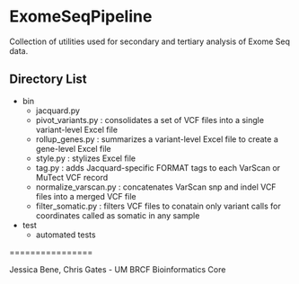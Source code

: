 ExomeSeqPipeline
================
Collection of utilities used for secondary and tertiary analysis of Exome Seq data.

## Directory List
* bin
  * jacquard.py
  * pivot_variants.py : consolidates a set of VCF files into a single variant-level Excel file
  * rollup_genes.py : summarizes a variant-level Excel file to create a gene-level Excel file
  * style.py : stylizes Excel file
  * tag.py : adds Jacquard-specific FORMAT tags to each VarScan or MuTect VCF record
  * normalize_varscan.py : concatenates VarScan snp and indel VCF files into a merged VCF file
  * filter_somatic.py : filters VCF files to conatain only variant calls for coordinates called as somatic in any sample
* test
  * automated tests
  
================

Jessica Bene, Chris Gates - UM BRCF Bioinformatics Core

